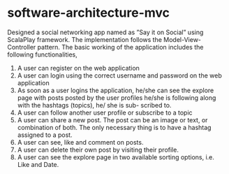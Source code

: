 # software-architecture-mvc
Designed a social networking app named as ”Say it on Social” using ScalaPlay framework. The implementation follows the Model-View-Controller pattern. The basic working of the application includes the following functionalities, 
1. A user can register on the web application 
2. A user can login using the correct username and password on the web application 
3. As soon as a user logins the application, he/she can see the explore page with posts posted by the user profiles he/she is following along with the hashtags (topics), he/ she is sub- scribed to. 
4. A user can follow another user profile or subscribe to a topic 
5. A user can share a new post. The post can be an image or text, or combination of both. The only necessary thing is to have a hashtag assigned to a post.
6. A user can see, like and comment on posts. 
7. A user can delete their own post by visiting their profile. 
8. A user can see the explore page in two available sorting options, i.e. Like and Date.
